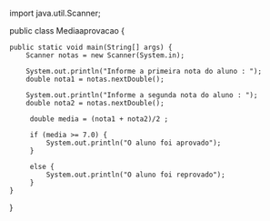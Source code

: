 import java.util.Scanner;

public class Mediaaprovacao {

    public static void main(String[] args) {
        Scanner notas = new Scanner(System.in);

        System.out.println("Informe a primeira nota do aluno : ");
        double nota1 = notas.nextDouble();

        System.out.println("Informe a segunda nota do aluno : ");
        double nota2 = notas.nextDouble();

         double media = (nota1 + nota2)/2 ;

         if (media >= 7.0) {
             System.out.println("O aluno foi aprovado");
         }

         else {
             System.out.println("O aluno foi reprovado");
         }
    }
}
